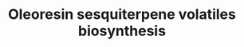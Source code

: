 ---
annotations:
- type: Pathway Ontology
  value: metabolic pathway of secondary metabolites
authors:
- Anwesha
- Eweitz
description: 'Pathway summary from MetaCyc  General background  Oleoresin (also simply
  termed "resin" or "pitch") is a viscous secretion common in coniferous trees, which
  is involved in the chemical and physical defense of conifers against predators (such
  as beetles and fungal pathogens). The accumulated resin is released upon tissue
  injury and/or produced at the site of infestation (for review, see [Trapp01]). The
  predator is killed, encased in resin and expelled from the bore point of entry (a
  process called "pitching out"). This process has the dual function of killing and
  expelling the predator, but also to form a physical barrier around the wound through
  evaporation of the oleoresin turpentine which allows the resin acids to seal the
  wound (Croteau, 1985; Gijzen, 1993). Oleoresin is composed in roughly equal parts
  of volatile turpentine (a mixture of monoterpenes and sesquiterpenes) and rosin
  (also known as diterpene resin acids). The exact composition of turpentine and rosin
  varies from one conifer species to the next, as well as depending on the resin-producing
  tissue analyzed [Trapp01]. The main constituents of these fractions have been regrouped
  in the following pathways: superpathway of oleoresin turpentine biosynthesis and
  superpathway of diterpene resin acids biosynthesis.  Concerning this pathway:  Compared
  to monoterpenes, fewer sesquiterpene synthases from conifers have been identified
  and studied to date. Generally, the longer chain of (2E,6E)-farnesyl diphosphate
  compared to that of geranyl diphosphate, and the additional double bond, allows
  for a greater diversity of products being formed by those enzymes. Two coniferous
  enzymes γ-humulene synthase and delta-selinene synthase from Grand Fir (Abies grandis)
  produces each in excess of 30 different sesquiterpenes olefins. In contrast, (E)-alpha-bisabolene
  synthase catalyzes only the synthesis of (E)-alpha-bisabolene (Bohlmann, 1998).
  Importantly, this compound has been shown to be converted by methyl-jasmonate-induced
  suspension cell cultures of Grand Fir into todomatuic acid, a sesquiterpene derivative
  structurally similar to the insect juvenile hormone III (Bohlmann, 1998), and can
  disrupt insect reproduction and/or larval development [Trapp01].  See [https://plantreactome.gramene.org/PathwayBrowser/#/R-OSA-1119328
  source in Plant Reactome], developed by Gramene.org.  Plant Reactome version derives
  from MetaCyc pathway created by Chris Tissier of The Arabidopsis Information Resource
  on 2006-12-06.'
last-edited: 2021-06-01
organisms:
- Oryza sativa
redirect_from:
- /index.php/Pathway:WP2963
- /instance/WP2963
schema-jsonld:
- '@context': https://schema.org/
  '@id': https://wikipathways.github.io/pathways/WP2963.html
  '@type': Dataset
  creator:
    '@type': Organization
    name: WikiPathways
  description: 'Pathway summary from MetaCyc  General background  Oleoresin (also
    simply termed "resin" or "pitch") is a viscous secretion common in coniferous
    trees, which is involved in the chemical and physical defense of conifers against
    predators (such as beetles and fungal pathogens). The accumulated resin is released
    upon tissue injury and/or produced at the site of infestation (for review, see
    [Trapp01]). The predator is killed, encased in resin and expelled from the bore
    point of entry (a process called "pitching out"). This process has the dual function
    of killing and expelling the predator, but also to form a physical barrier around
    the wound through evaporation of the oleoresin turpentine which allows the resin
    acids to seal the wound (Croteau, 1985; Gijzen, 1993). Oleoresin is composed in
    roughly equal parts of volatile turpentine (a mixture of monoterpenes and sesquiterpenes)
    and rosin (also known as diterpene resin acids). The exact composition of turpentine
    and rosin varies from one conifer species to the next, as well as depending on
    the resin-producing tissue analyzed [Trapp01]. The main constituents of these
    fractions have been regrouped in the following pathways: superpathway of oleoresin
    turpentine biosynthesis and superpathway of diterpene resin acids biosynthesis.  Concerning
    this pathway:  Compared to monoterpenes, fewer sesquiterpene synthases from conifers
    have been identified and studied to date. Generally, the longer chain of (2E,6E)-farnesyl
    diphosphate compared to that of geranyl diphosphate, and the additional double
    bond, allows for a greater diversity of products being formed by those enzymes.
    Two coniferous enzymes γ-humulene synthase and delta-selinene synthase from Grand
    Fir (Abies grandis) produces each in excess of 30 different sesquiterpenes olefins.
    In contrast, (E)-alpha-bisabolene synthase catalyzes only the synthesis of (E)-alpha-bisabolene
    (Bohlmann, 1998). Importantly, this compound has been shown to be converted by
    methyl-jasmonate-induced suspension cell cultures of Grand Fir into todomatuic
    acid, a sesquiterpene derivative structurally similar to the insect juvenile hormone
    III (Bohlmann, 1998), and can disrupt insect reproduction and/or larval development
    [Trapp01].  See [https://plantreactome.gramene.org/PathwayBrowser/#/R-OSA-1119328
    source in Plant Reactome], developed by Gramene.org.  Plant Reactome version derives
    from MetaCyc pathway created by Chris Tissier of The Arabidopsis Information Resource
    on 2006-12-06.'
  keywords:
  - PPi
  - ''
  - delta-selinene
  - alpha-longipinene
  - gamma-humulene
  - Farnesyl diphosphate
  - Terpene synthase
  - (E)-alpha-bisabolene
  - (E)-beta-caryophyllene
  - longifolene
  license: CC0
  name: Oleoresin sesquiterpene volatiles biosynthesis
seo: CreativeWork
title: Oleoresin sesquiterpene volatiles biosynthesis
wpid: WP2963
---